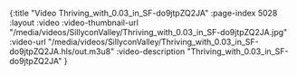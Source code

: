 {:title "Video Thriving_with_0.03_in_SF-do9jtpZQ2JA" :page-index 5028 :layout :video :video-thumbnail-url "/media/videos/SillyconValley/Thriving_with_0.03_in_SF-do9jtpZQ2JA.jpg" :video-url "/media/videos/SillyconValley/Thriving_with_0.03_in_SF-do9jtpZQ2JA.hls/out.m3u8" :video-description "Thriving_with_0.03_in_SF-do9jtpZQ2JA" }
